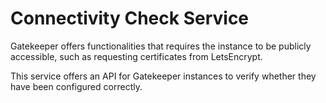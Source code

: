 # Connectivity Check Service

Gatekeeper offers functionalities that requires the instance to be publicly accessible, such as requesting certificates from LetsEncrypt.

This service offers an API for Gatekeeper instances to verify whether they have been configured correctly.
